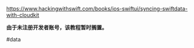 https://www.hackingwithswift.com/books/ios-swiftui/syncing-swiftdata-with-cloudkit

**由于未注册开发者账号，该教程暂时搁置。**

#data 